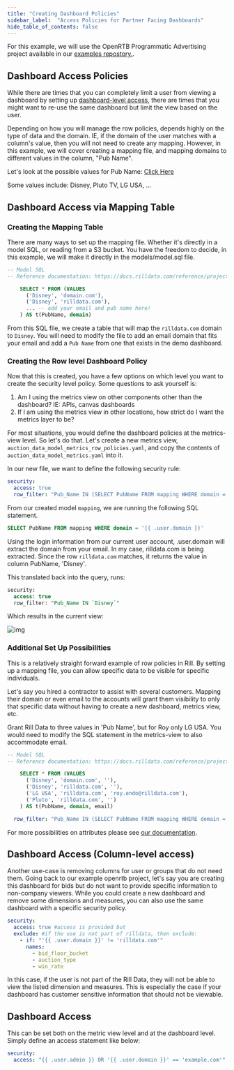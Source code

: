 ```yaml
---
title: "Creating Dashboard Policies"
sidebar_label:  "Access Policies for Partner Facing Dashboards"
hide_table_of_contents: false
---
```


For this example, we will use the OpenRTB Programmatic Advertising project available in our [examples repostory.](https://github.com/rilldata/rill-examples/tree/main/rill-openrtb-prog-ads). 


## Dashboard Access Policies

While there are times that you can completely limit a user from viewing a dashboard by setting up [dashboard-level access](https://docs.rilldata.com/manage/security#restrict-dashboard-access-to-users-matching-specific-criteria), there are times that you might want to re-use the same dashboard but limit the view based on the user.

Depending on how you will manage the row policies, depends highly on the type of data and the domain. IE, if the domain of the user matches with a column's value, then you will not need to create any mapping. However, in this example, we will cover creating a mapping file, and mapping domains to different values in the column, "Pub Name".

Let's look at the possible values for Pub Name: [Click Here](https://ui.rilldata.com/demo/rill-openrtb-prog-ads/auction)

Some values include: Disney, Pluto TV, LG USA, ...

## Dashboard Access via Mapping Table
### Creating the Mapping Table
There are many ways to set up the mapping file. Whether it's directly in a model SQL, or reading from a S3 bucket. You have the freedom to decide, in this example, we will make it directly in the models/model.sql file.

```SQL
-- Model SQL
-- Reference documentation: https://docs.rilldata.com/reference/project-files/models

    SELECT * FROM (VALUES 
      ('Disney', 'domain.com'),
      ('Disney', 'rilldata.com'),
      ... -- add your email and pub name here!
    ) AS t(PubName, domain)
```

From this SQL file, we create a table that will map the `rilldata.com` domain to `Disney`. You will need to modify the file to add an email domain that fits your email and add a `Pub Name` from one that exists in the demo dashboard.

### Creating the Row level Dashboard Policy
Now that this is created, you have a few options on which level you want to create the security level policy. Some questions to ask yourself is:
1. Am I using the metrics view on other components other than the dashboard? IE: APIs, canvas dashboards
2. If I am using the metrics view in other locations, how strict do I want the metrics layer to be? 

For most situations, you would define the dashboard policies at the metrics-view level. So let's do that. Let's create a new metrics view, `auction_data_model_metrics_row_policies.yaml`, and copy the contents of `auction_data_model_metrics.yaml` into it.

In our new file, we want to define the following security rule:
```yaml
security:
  access: true
  row_filter: "Pub_Name IN (SELECT PubName FROM mapping WHERE domain = '{{ .user.domain }}')"
```

From our created model `mapping`, we are running the following SQL statement.

```SQL
SELECT PubName FROM mapping WHERE domain = '{{ .user.domain }}'
```

Using the login information from our current user account, .user.domain will extract the domain from your email. In my case, rilldata.com is being extracted. Since the row `rilldata.com` matches, it returns the value in column PubName, 'Disney'. 

This translated back into the query, runs:

```SQL
security:
  access: true
  row_filter: "Pub_Name IN `Disney`"
```

Which results in the current view:

![img](/img/tutorials/other/row-policy/row-policy-view.png)


### Additional Set Up Possibilities

This is a relatively straight forward example of row policies in Rill. By setting up a mapping file, you can allow specific data to be visible for specific individuals.

Let's say you hired a contractor to assist with several customers. Mapping their domain or even email to the accounts will grant them visibility to only that specific data without having to create a new dashboard, metrics view, etc.

Grant Rill Data to three values in 'Pub Name', but for Roy only LG USA. You would need to modify the SQL statement in the metrics-view to also accommodate email.
```SQL
-- Model SQL
-- Reference documentation: https://docs.rilldata.com/reference/project-files/models

    SELECT * FROM (VALUES 
      ('Disney', 'domain.com', ''),
      ('Disney', 'rilldata.com', ''),
      ('LG USA', 'rilldata.com', 'roy.endo@rilldata.com'),
      ('Pluto', 'rilldata.com', '')
    ) AS t(PubName, domain, email)
```
```yaml
  row_filter: "Pub_Name IN (SELECT PubName FROM mapping WHERE domain = '{{ .user.domain }}' {{ if .user.email}} AND email = '{{.user.email}}' {{ end }})"
```

For more possibilities on attributes please see [our documentation](https://docs.rilldata.com/manage/security#user-attributes).


## Dashboard Access (Column-level access)

Another use-case is removing columns for user or groups that do not need them. Going back to our example openrtb project, let's say you are creating this dashboard for bids but do not want to provide specific information to non-company viewers. While you could create a new dashboard and remove some dimensions and measures, you can also use the same dashboard with a specific security policy.

```yaml
security: 
  access: true #access is provided but 
  exclude: #if the use is not part of rilldata, then exclude:
    - if: "'{{ .user.domain }}' != 'rilldata.com'"
      names: 
        - bid_floor_bucket
        - auction_type
        - win_rate
```



In this case, if the user is not part of the Rill Data, they will not be able to view the listed dimension and measures. This is especially the case if your dashboard has customer sensitive information that should not be viewable. 


## Dashboard Access 

This can be set both on the metric view level and at the dashboard level. Simply define an access statement like below:

```yaml
security:
  access: "{{ .user.admin }} OR '{{ .user.domain }}' == 'example.com'"
```

